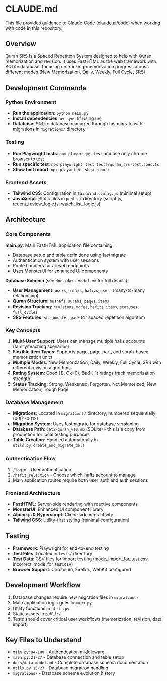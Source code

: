 # CLAUDE.md

This file provides guidance to Claude Code (claude.ai/code) when working with code in this repository.

## Overview

Quran SRS is a Spaced Repetition System designed to help with Quran memorization and revision. It uses FastHTML as the web framework with SQLite database, focusing on tracking memorization progress across different modes (New Memorization, Daily, Weekly, Full Cycle, SRS).

## Development Commands

### Python Environment
- **Run the application**: `python main.py`
- **Install dependencies**: `uv sync` (if using uv)
- **Database**: SQLite database managed through fastmigrate with migrations in `migrations/` directory

### Testing
- **Run Playwright tests**: `npx playwright test` and use only chrome browser to test
- **Run specific test**: `npx playwright test tests/quran_srs-test.spec.ts`
- **Show test report**: `npx playwright show-report`

### Frontend Assets
- **Tailwind CSS**: Configuration in `tailwind.config.js` (minimal setup)
- **JavaScript**: Static files in `public/` directory (script.js, recent_review_logic.js, watch_list_logic.js)

## Architecture

### Core Components

**main.py**: Main FastHTML application file containing:
- Database setup and table definitions using fastmigrate
- Authentication system with user sessions
- Route handlers for all web endpoints
- Uses MonsterUI for enhanced UI components

**Database Schema** (see `docs/data_model.md` for full details):
- **User Management**: `users`, `hafizs`, `hafizs_users` (many-to-many relationship)
- **Quran Structure**: `mushafs`, `surahs`, `pages`, `items`
- **Revision Tracking**: `revisions`, `modes`, `hafizs_items`, `statuses`, `full_cycles`
- **SRS Features**: `srs_booster_pack` for spaced repetition algorithm

### Key Concepts

1. **Multi-User Support**: Users can manage multiple hafiz accounts (family/teaching scenarios)
2. **Flexible Item Types**: Supports page, page-part, and surah-based memorization units
3. **Multiple Modes**: New Memorization, Daily, Weekly, Full Cycle, SRS with different revision algorithms
4. **Rating System**: Good (1), Ok (0), Bad (-1) ratings track memorization strength
5. **Status Tracking**: Strong, Weakened, Forgotten, Not Memorized, New Memorization, Tough Page

### Database Management

- **Migrations**: Located in `migrations/` directory, numbered sequentially (0001-0012)
- **Migration System**: Uses fastmigrate for database versioning
- **Database Path**: `data/quran_v10.db` (SQLite) - this is a copy from production for local testing purposes
- **Table Creation**: Handled automatically in `utils.py:create_and_migrate_db()`

### Authentication Flow

1. `/login` - User authentication
2. `/hafiz_selection` - Choose which hafiz account to manage
3. Main application routes require both user_auth and auth sessions

### Frontend Architecture

- **FastHTML**: Server-side rendering with reactive components
- **MonsterUI**: Enhanced UI component library
- **Alpine.js & Hyperscript**: Client-side interactivity
- **Tailwind CSS**: Utility-first styling (minimal configuration)

## Testing

- **Framework**: Playwright for end-to-end testing
- **Test Files**: Located in `tests/` directory
- **Test Data**: CSV files for import testing (mode_import_for_test.csv, incorrect_mode_for_test.csv)
- **Browser Support**: Chromium, Firefox, WebKit configured

## Development Workflow

1. Database changes require new migration files in `migrations/`
2. Main application logic goes in `main.py`
3. Utility functions in `utils.py`
4. Static assets in `public/`
5. Tests should cover critical user workflows (memorization, revision, data import)

## Key Files to Understand

- `main.py:94-100` - Authentication middleware
- `main.py:21-27` - Database connection and table setup
- `docs/data_model.md` - Complete database schema documentation
- `utils.py:15-27` - Database migration handling
- `migrations/` - Database schema evolution history